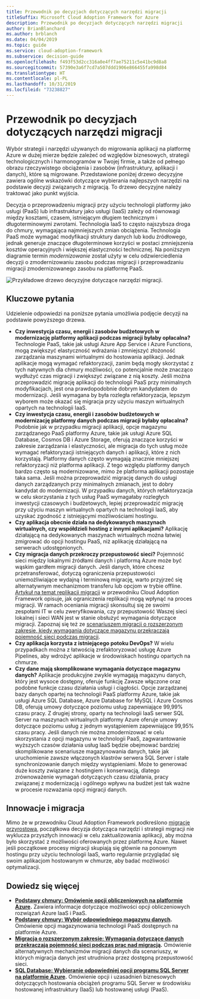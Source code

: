 ```yaml
---
title: Przewodnik po decyzjach dotyczących narzędzi migracji
titleSuffix: Microsoft Cloud Adoption Framework for Azure
description: Przewodnik po decyzjach dotyczących narzędzi migracji
author: BrianBlanchard
ms.author: brblanch
ms.date: 04/04/2019
ms.topic: guide
ms.service: cloud-adoption-framework
ms.subservice: decision-guide
ms.openlocfilehash: f493f53d2cc316a0e4ff7ae75211c5e41bc9d8a8
ms.sourcegitcommit: 57390e3a6f7cd7a507ddd1906e866455fa998d84
ms.translationtype: HT
ms.contentlocale: pl-PL
ms.lasthandoff: 10/31/2019
ms.locfileid: "73238827"
---
```

# <a name="migration-tools-decision-guide"></a>Przewodnik po decyzjach dotyczących narzędzi migracji

Wybór strategii i narzędzi używanych do migrowania aplikacji na platformę Azure w dużej mierze będzie zależeć od względów biznesowych, strategii technologicznych i harmonogramów w Twojej firmie, a także od pełnego obrazu rzeczywistego obciążenia i zasobów (infrastruktury, aplikacji i danych), które są migrowane. Przedstawione poniżej drzewo decyzyjne zawiera ogólne wskazówki dotyczące wybierania najlepszych narzędzi na podstawie decyzji związanych z migracją. To drzewo decyzyjne należy traktować jako punkt wyjścia.

Decyzja o przeprowadzeniu migracji przy użyciu technologii platformy jako usługi (PaaS) lub infrastruktury jako usługi (IaaS) zależy od równowagi między kosztami, czasem, istniejącym długiem technicznym i długoterminowymi zwrotami. Technologia IaaS to często najszybsza droga do chmury, wymagająca najmniejszych zmian obciążenia. Technologia PaaS może wymagać modyfikacji struktury danych lub kodu źródłowego, jednak generuje znaczące długoterminowe korzyści w postaci zmniejszenia kosztów operacyjnych i większej elastyczności technicznej. Na poniższym diagramie termin _modernizowanie_ został użyty w celu odzwierciedlenia decyzji o zmodernizowaniu zasobu podczas migracji i przeprowadzaniu migracji zmodernizowanego zasobu na platformę PaaS.

![Przykładowe drzewo decyzyjne dotyczące narzędzi migracji.](../../_images/migrate/migration-tools-decision-tree.png)

## <a name="key-questions"></a>Kluczowe pytania

Udzielenie odpowiedzi na poniższe pytania umożliwia podjęcie decyzji na podstawie powyższego drzewa.

- **Czy inwestycja czasu, energii i zasobów budżetowych w modernizację platformy aplikacji podczas migracji byłaby opłacalna?** Technologie PaaS, takie jak usługi Azure App Service i Azure Functions, mogą zwiększyć elastyczność wdrażania i zmniejszyć złożoność zarządzania maszynami wirtualnymi do hostowania aplikacji. Jednak aplikacje mogą wymagać refaktoryzacji, zanim będą mogły skorzystać z tych natywnych dla chmury możliwości, co potencjalnie może znacząco wydłużyć czas migracji i zwiększyć związane z nią koszty. Jeśli można przeprowadzić migrację aplikacji do technologii PaaS przy minimalnych modyfikacjach, jest ona prawdopodobnie dobrym kandydatem do modernizacji. Jeśli wymagana by była rozległa refaktoryzacja, lepszym wyborem może okazać się migracja przy użyciu maszyn wirtualnych opartych na technologii IaaS.
- **Czy inwestycja czasu, energii i zasobów budżetowych w modernizację platformy danych podczas migracji byłaby opłacalna?** Podobnie jak w przypadku migracji aplikacji, opcje magazynu zarządzanego PaaS platformy Azure, takie jak usługi Azure SQL Database, Cosmos DB i Azure Storage, oferują znaczące korzyści w zakresie zarządzania i elastyczności, ale migracja do tych usług może wymagać refaktoryzacji istniejących danych i aplikacji, które z nich korzystają. Platformy danych często wymagają znacznie mniejszej refaktoryzacji niż platforma aplikacji. Z tego względu platformy danych bardzo często są modernizowane, mimo że platforma aplikacji pozostaje taka sama. Jeśli można przeprowadzić migrację danych do usługi danych zarządzanych przy minimalnych zmianach, jest to dobry kandydat do modernizacji. W przypadku danych, których refaktoryzacja w celu skorzystania z tych usług PaaS wymagałaby rozległych inwestycji czasowych i budżetowych, lepiej przeprowadzić migrację przy użyciu maszyn wirtualnych opartych na technologii IaaS, aby uzyskać zgodność z istniejącymi możliwościami hostingu.
- **Czy aplikacja obecnie działa na dedykowanych maszynach wirtualnych, czy współdzieli hosting z innymi aplikacjami?** Aplikację działającą na dedykowanych maszynach wirtualnych można łatwiej zmigrować do opcji hostingu PaaS, niż aplikację działającą na serwerach udostępnionych.
- **Czy migracja danych przekroczy przepustowość sieci?** Pojemność sieci między lokalnymi źródłami danych i platformą Azure może być wąskim gardłem migracji danych. Jeśli danych, które chcesz przetransferować, dotyczą ograniczenia przepustowości uniemożliwiające wydajną i terminową migrację, warto przyjrzeć się alternatywnym mechanizmom transferu lub opcjom w trybie offline. [Artykuł na temat replikacji migracji](../../migrate/migration-considerations/migrate/replicate.md#replication-risks---physics-of-replication) w przewodniku Cloud Adoption Framework opisuje, jak ograniczenia replikacji mogą wpłynąć na proces migracji. W ramach oceniania migracji skonsultuj się ze swoimi zespołami IT w celu zweryfikowania, czy przepustowość Waszej sieci lokalnej i sieci WAN jest w stanie obsłużyć wymagania dotyczące migracji. Zapoznaj się też ze [scenariuszem migracji o rozszerzonym zakresie, kiedy wymagania dotyczące magazynu przekraczają pojemność sieci podczas migracji](../../migrate/expanded-scope/network-capacity-exceeded.md#suggested-prerequisites).
- **Czy aplikacja korzysta z istniejącego potoku DevOps?** W wielu przypadkach można z łatwością zrefaktoryzować usługę Azure Pipelines, aby wdrożyć aplikacje w środowiskach hostingu opartych na chmurze.
- **Czy dane mają skomplikowane wymagania dotyczące magazynu danych?** Aplikacje produkcyjne zwykle wymagają magazynu danych, który jest wysoce dostępny, oferuje funkcję Zawsze włączone oraz podobne funkcje czasu działania usługi i ciągłości. Opcje zarządzanej bazy danych opartej na technologii PaaS platformy Azure, takie jak usługi Azure SQL Database, Azure Database for MySQL i Azure Cosmos DB, oferują umowy dotyczące poziomu usług zapewniające 99,99% czasu pracy. Z drugiej strony, oparty na technologii IaaS serwer SQL Server na maszynach wirtualnych platformy Azure oferuje umowy dotyczące poziomu usług z jednym wystąpieniem zapewniające 99,95% czasu pracy. Jeśli danych nie można zmodernizować w celu skorzystania z opcji magazynu w technologii PaaS, zagwarantowanie wyższych czasów działania usług IaaS będzie obejmować bardziej skomplikowane scenariusze magazynowania danych, takie jak uruchomienie zawsze włączonych klastrów serwera SQL Server i stałe synchronizowanie danych między wystąpieniami. Może to generować duże koszty związane z hostingiem i konserwacją, dlatego zrównoważenie wymagań dotyczących czasu działania, pracy związanej z modernizacją i ogólnego wpływu na budżet jest tak ważne w procesie rozważania opcji migracji danych.

## <a name="innovation-and-migration"></a>Innowacje i migracja

Mimo że w przewodniku Cloud Adoption Framework podkreślono [migrację przyrostową](../../migrate/index.md#migration-implementation), początkowa decyzja dotycząca narzędzi i strategii migracji nie wyklucza przyszłych innowacji w celu zaktualizowania aplikacji, aby można było skorzystać z możliwości oferowanych przez platformę Azure. Nawet jeśli początkowe procesy migracji skupiają się głównie na ponownym hostingu przy użyciu technologii IaaS, warto regularnie przyglądać się swoim aplikacjom hostowanym w chmurze, aby badać możliwości optymalizacji.

## <a name="learn-more"></a>Dowiedz się więcej

- **[Podstawy chmury: Omówienie opcji obliczeniowych na platformie Azure](https://docs.microsoft.com/azure/architecture/guide/technology-choices/compute-overview).** Zawiera informacje dotyczące możliwości opcji obliczeniowych rozwiązań Azure IaaS i PaaS.
- **[Podstawy chmury: Wybór odpowiedniego magazynu danych](https://docs.microsoft.com/azure/architecture/guide/technology-choices/data-store-overview).** Omówienie opcji magazynowania technologii PaaS dostępnych na platformie Azure.
- **[Migracja o rozszerzonym zakresie: Wymagania dotyczące danych przekraczają pojemność sieci podczas prac nad migracją](../../migrate/expanded-scope/network-capacity-exceeded.md).** Omówienie alternatywnych mechanizmów migracji danych dla scenariuszy, w których migracja danych jest utrudniona przez dostępną przepustowość sieci.
- **[SQL Database: Wybieranie odpowiedniej opcji programu SQL Server na platformie Azure](https://docs.microsoft.com/azure/sql-database/sql-database-paas-vs-sql-server-iaas#business-motivations-for-choosing-databases-managed-instances-or-sql-virtual-machines).** Omówienie opcji i uzasadnień biznesowych dotyczących hostowania obciążeń programu SQL Server w środowisku hostowanej infrastruktury (IaaS) lub hostowanej usługi (PaaS).
